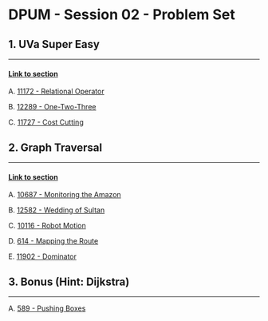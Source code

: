 # DPUM - Session 02 - Problem Set

## 1. UVa Super Easy
--------------------------------
#### [Link to section](https://uva.onlinejudge.org/index.php?option=com_onlinejudge&Itemid=8&category=607)

A. [11172 - Relational Operator](https://uva.onlinejudge.org/external/111/11172.pdf)

B. [12289 - One-Two-Three](https://uva.onlinejudge.org/external/122/12289.pdf)

C. [11727 - Cost Cutting](https://uva.onlinejudge.org/external/117/11727.pdf)

## 2. Graph Traversal
--------------------------------
#### [Link to section](https://uva.onlinejudge.org/index.php?option=com_onlinejudge&Itemid=8&category=666)

A. [10687 - Monitoring the Amazon](https://uva.onlinejudge.org/external/106/10687.pdf)

B. [12582 - Wedding of Sultan](https://uva.onlinejudge.org/external/125/12582.pdf)

C. [10116 - Robot Motion](https://uva.onlinejudge.org/external/101/10116.pdf)

D. [614 - Mapping the Route](https://uva.onlinejudge.org/external/6/614.pdf)

E. [11902 - Dominator](https://uva.onlinejudge.org/external/119/11902.pdf)

## 3. Bonus (Hint: Dijkstra)
--------------------------------
A. [589 - Pushing Boxes](https://uva.onlinejudge.org/external/5/p589.pdf)
